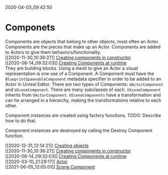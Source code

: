 2020-04-03_09:42:50

# Componets

Components are objects that belong to other objects, most often an Actor.
Components are the pieces that make up an Actor.
Components are added to Actors to give them behaviors/functionality.  
[[2020-11-30_10:36:27]] [Creating components in constructor](./Creating%20components%20in%20constructor.md)  
[[2020-08-14_09:32:03]] [Creating Components at runtime](./Creating%20Components%20at%20runtime.md)  
They are building blocks.
Using a mesh to give an Actor a visual representation is one use of a Component.
A Component must have the `BlueprintSpawnableComponent` metadata specifier in order to be added to an Actor in Unreal Editor.
There are two types of Components: `UActorComponent` and `USceneComponent`.
There are many subclasses of each.
`USceneComponent` inherits from `UActorComponent`.
`USceneComponents` have a transformation and can he arranged in a hierarchy, making the transformations relative to each other.

Component instances are created using factory functions.
TODO: Describe how to do that.

Component instances are destroyed by calling the Destroy Component function.

[[2020-12-31_12:14:21]] [Creating objects](./Creating%20objects.md)  
[[2020-11-30_10:36:27]] [Creating components in constructor](./Creating%20components%20in%20constructor.md)  
[[2020-08-14_09:32:03]] [Creating Components at runtime](./Creating%20Components%20at%20runtime.md)  
[[2020-03-10_21:29:17]] [Actor](./Actor.md)  
[[2021-06-05_12:05:01]] [Scene Component](./Scene%20Component.md)  
